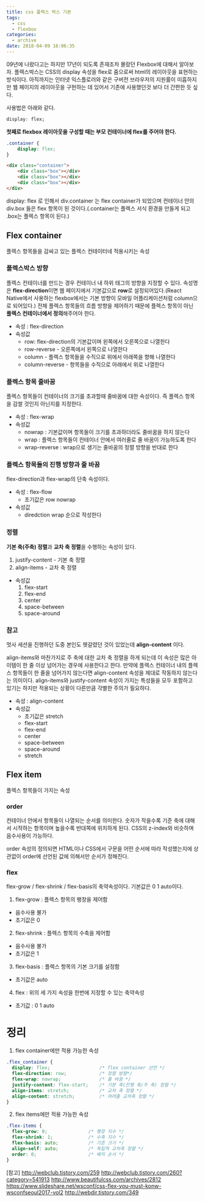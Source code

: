 ```yaml
---
title: css 플렉스 박스 기본
tags:
  - css
  - flexbox
categories:
  - archive
date: 2018-04-09 16:06:35
---
```


09년에 나왔다고는 하지만 17년이 되도록 존재조차 몰랐던 Flexbox에 대해서 알아보자. 플렉스박스는 CSS의 display 속성을 flex로 줌으로써 html의 레이아웃을 표현하는 방식이다. 아직까지는 인터넷 익스플로러와 같은 구버전 브라우저의 지원률이 미흡하지만 웹 페이지의 레이아웃을 구현하는 데 있어서 기존에 사용했던것 보다 더 간편한 듯 싶다.

사용법은 아래와 같다. 

~~~css
display: flex;
~~~

**첫째로 flexbox 레이아웃을 구성할 때는 부모 컨테이너에 flex를 주어야 한다.**

~~~css
.container {
    display: flex;
}
~~~

~~~html
<div class="container">
    <div class="box"></div>
    <div class="box"></div>
    <div class="box"></div>
</div>
~~~

display: flex 로 인해서 div.container 는 flex container가 되었으며 컨테이너 안의 div.box 들은 flex 항목이 된 것이다.(.container는 플렉스 서식 환경을 만들게 되고 .box는 플렉스 항목이 된다.)


## Flex container
플렉스 항목들을 감싸고 있는 플렉스 컨테이터네 적용시키는 속성

### 플렉스박스 방향
플렉스 컨테이너를 만드는 경우 컨테이너 내 하위 태그의 방향을 지정할 수 있다. 속성명은 **flex-direction**이면 웹 페이지에서 기본값으로 **row**로 설정되어있다.(React Native에서 사용하는 flexbox에서는 기본 방향이 모바일 어플리케이션처럼 column으로 되어있다.) 전체 플렉스 항목들의 흐름 방향을 제어하기 때문에 플렉스 항목이 아닌 **플렉스 컨테이너에서 정의**해주어야 한다.
  * 속성 : flex-direction
  * 속성값
    * row: flex-direction의 기본값이며 왼쪽에서 오른쪽으로 나열한다
    * row-reverse - 오른쪽에서 왼쪽으로 나열한다
    * column - 플렉스 항목들을 수직으로 위에서 아래쪽을 향해 나열한다
    * column-reverse - 항목들을 수직으로 아래에서 위로 나열한다


### 플렉스 항목 줄바꿈
플렉스 항목들이 컨테이너의 크기를 초과할때 줄바꿈에 대한 속성이다. 즉 플렉스 항목을 감쌀 것인지 아닌지를 지정한다.
  * 속성 : flex-wrap
  * 속성값
    * nowrap : 기본값이며 항목들이 크기를 초과하더라도 줄바꿈을 하지 않는다
    * wrap : 플렉스 항목들이 컨테이너 안에서 여러줄로 줄 바꿈이 가능하도록 한다
    * wrap-reverse : wrap으로 생기는 줄바꿈의 정렬 방향을 반대로 한다


### 플렉스 항목들의 진행 방향과 줄 바꿈
flex-direction과 flex-wrap의 단축 속성이다.
  * 속성 : flex-flow
    * 초기값은 row nowrap 
  * 속성값
    * diredction wrap 순으로 작성한다


### 정렬
**기본 축(주축) 정렬**과 **교차 축 정렬**을 수행하는 속성이 있다. 
1. justify-content - 기본 축 정렬
2. align-items - 교차 축 정렬

* 속성값
  1. flex-start
  2. flex-end
  3. center
  4. space-between
  5. space-around


### 참고
멋사 세션을 진행하던 도중 본인도 헷갈렸던 것이 있었는데 **align-content** 이다.

align-items와 마찬가지로 주 축에 대한 교차 축 정렬을 하게 되는데 이 속성은 많은 아이템이 한 줄 이상 넘어가는 경우에 사용한다고 한다. 만약에 플렉스 컨테이너 내의 플렉스 항목들이 한 줄을 넘어가지 않는다면 align-content 속성을 제대로 작동하지 않는다는 의미이다. align-items와 justify-content 속성이 가지는 특성들을 모두 포함하고 있기는 하지만 적용되는 상황이 다른만큼 각별한 주의가 필요하다.
  * 속성 : align-content
  * 속성값
    * 초기값은 stretch
    * flex-start
    * flex-end
    * center
    * space-between
    * space-around
    * stretch



## Flex item
플렉스 항목들이 가지는 속성

### order
컨테이너 안에서 항목들이 나열되는 순서를 의미한다. 숫자가 작을수록 기준 축에 대해서 시작하는 항목이며 높을수록 반대쪽에 위치하게 된다. CSS의 z-index와 비슷하며 음수사용이 가능하다. 

order 속성의 정의되면 HTML이나 CSS에서 구문을 어떤 순서에 따라 작성했는지에 상관없이 order에 선언된 값에 의해서만 순서가 정해진다. 


### flex
flex-grow / flex-shrink / flex-basis의 축약속성이다. 기본값은 0 1 auto이다.

1. flex-grow : 플렉스 항목의 팽창을 제어함
 * 음수사용 불가
 * 초기값은 0

2. flex-shrink : 플렉스 항목의 수축을 제어함
 * 음수사용 불가
 * 초기값은 1

3. flex-basis : 플렉스 항목의 기본 크기를 설정함
 * 초기값은 auto

4. flex : 위의 세 가지 속성을 한번에 지정할 수 있는 축약속성
 * 초기값 : 0 1 auto



# 정리
1. flex container에만 적용 가능한 속성
~~~css
.flex_container {
  display: flex;                  /* flex container 선언 */
  flex-direction: row;            /* 정렬 방향*/
  flex-wrap: nowrap;              /* 줄 바꿈 */
  justify-content: flex-start;    /* 기본 축(진행 축/주 축) 정렬 */
  align-items: stretch;           /* 교차 축 정렬 */
  align-content: stretch;         /* 여려줄 교차축 정렬 */
}
~~~

2. flex items에만 적용 가능한 속성
~~~css
.flex-items {
  flex-grow: 0;               /* 팽창 지수 */
  flex-shrink: 1;             /* 수축 지수 */
  flex-basis: auto;           /* 기준 크기 */
  align-self: auto;           /* 독립적 교차축 정렬 */
  order: 0;                   /* 배치 순서 */
}
~~~


[참고]
<http://webclub.tistory.com/259>
<http://webclub.tistory.com/260?category=541913>
<http://www.beautifulcss.com/archives/2812>
<https://www.slideshare.net/wsconf/css-flex-you-must-konw-wsconfseoul2017-vol2>
<http://webdir.tistory.com/349>
